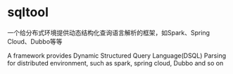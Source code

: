 # sqltool
一个给分布式环境提供动态结构化查询语言解析的框架，如Spark、Spring Cloud、Dubbo等等

A framework provides Dynamic Structured Query Language(DSQL) Parsing for distributed environment, such as spark, spring cloud, Dubbo and so on
